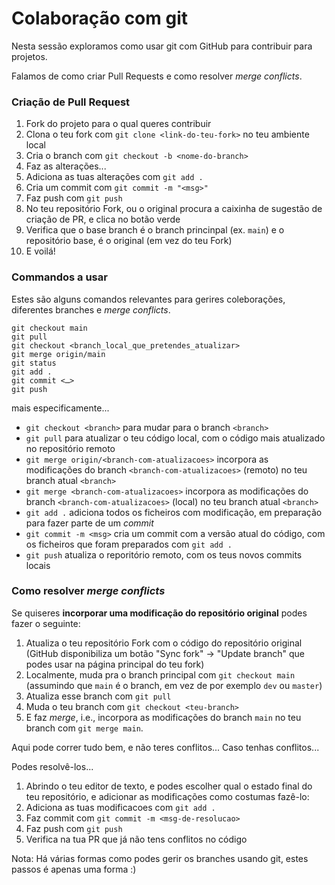 # Colaboração com git

Nesta sessão exploramos como usar git com GitHub para contribuir para projetos.

Falamos de como criar Pull Requests e como resolver _merge conflicts_.

### Criação de Pull Request

1. Fork do projeto para o qual queres contribuir
2. Clona o teu fork com `git clone <link-do-teu-fork>` no teu ambiente local
3. Cria o branch com `git checkout -b <nome-do-branch>`
4. Faz as alterações...
5. Adiciona as tuas alterações com `git add .`
6. Cria um commit com `git commit -m "<msg>"`
7. Faz push com `git push`
8. No teu repositório Fork, ou o original procura a caixinha de sugestão de criação de PR, e clica no botão verde
9. Verifica que o base branch é o branch princinpal (ex. `main`) e o repositório base, é o original (em vez do teu Fork)
10. E voilá!


### Commandos a usar

Estes são alguns comandos relevantes para gerires coleborações, diferentes branches e _merge conflicts_.
```
git checkout main
git pull
git checkout <branch_local_que_pretendes_atualizar>
git merge origin/main
git status
git add .
git commit <…>
git push
```

mais especificamente...

- `git checkout <branch>` para mudar para o branch `<branch>`
- `git pull` para atualizar o teu código local, com o código mais atualizado no repositório remoto
- `git merge origin/<branch-com-atualizacoes>` incorpora as modificações do branch `<branch-com-atualizacoes>` (remoto) no teu branch atual `<branch>`
- `git merge <branch-com-atualizacoes>` incorpora as modificações do branch `<branch-com-atualizacoes>` (local) no teu branch atual `<branch>`
- `git add .` adiciona todos os ficheiros com modificação, em preparação para fazer parte de um _commit_
- `git commit -m <msg>` cria um commit com a versão atual do código, com os ficheiros que foram preparados com `git add .`
- `git push` atualiza o reporitório remoto, com os teus novos commits locais 

### Como resolver _merge conflicts_

Se quiseres **incorporar uma modificação do repositório original** podes fazer o seguinte:
1. Atualiza o teu repositório Fork com o código do repositório original (GitHub disponibiliza um botão "Sync fork" -> "Update branch" que podes usar na página principal do teu fork)
2. Localmente, muda pra o branch principal com `git checkout main` (assumindo que `main` é o branch, em vez de por exemplo `dev` ou `master`)
3. Atualiza esse branch com `git pull`
4. Muda o teu branch com `git checkout <teu-branch>`
5. E faz _merge_, i.e., incorpora as modificações do branch `main` no teu branch com `git merge main`.

Aqui pode correr tudo bem, e não teres conflitos...
Caso tenhas conflitos...

Podes resolvê-los...
1. Abrindo o teu editor de texto, e podes escolher qual o estado final do teu repositório, e adicionar as modificações como costumas fazê-lo:
2. Adiciona as tuas modificacoes com `git add .`
3. Faz commit com `git commit -m <msg-de-resolucao>`
4. Faz push com `git push`
5. Verifica na tua PR que já não tens conflitos no código


Nota: Há várias formas como podes gerir os branches usando git, estes passos é apenas uma forma :)

